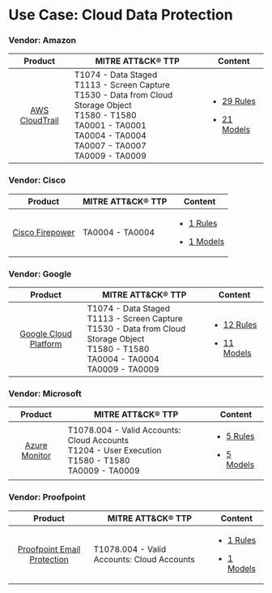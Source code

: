 
Use Case: Cloud Data Protection
===============================

### Vendor: Amazon
|                                  Product                                  | MITRE ATT&CK® TTP                                                                                                                                                                        | Content                                                                                                                                    |
|:-------------------------------------------------------------------------:| ---------------------------------------------------------------------------------------------------------------------------------------------------------------------------------------- | ------------------------------------------------------------------------------------------------------------------------------------------ |
| [AWS CloudTrail](../DS/Amazon/aws_cloudtrail/ds_amazon_aws_cloudtrail.md) | T1074 - Data Staged<br>T1113 - Screen Capture<br>T1530 - Data from Cloud Storage Object<br>T1580 - T1580<br>TA0001 - TA0001<br>TA0004 - TA0004<br>TA0007 - TA0007<br>TA0009 - TA0009<br> | [<ul><li>29 Rules</li></ul><ul><li>21 Models</li></ul>](../DS/Amazon/aws_cloudtrail/RM/r_m_amazon_aws_cloudtrail_Cloud_Data_Protection.md) |
### Vendor: Cisco
|                                  Product                                   | MITRE ATT&CK® TTP   | Content                                                                                                                                  |
|:--------------------------------------------------------------------------:| ------------------- | ---------------------------------------------------------------------------------------------------------------------------------------- |
| [Cisco Firepower](../DS/Cisco/cisco_firepower/ds_cisco_cisco_firepower.md) | TA0004 - TA0004<br> | [<ul><li>1 Rules</li></ul><ul><li>1 Models</li></ul>](../DS/Cisco/cisco_firepower/RM/r_m_cisco_cisco_firepower_Cloud_Data_Protection.md) |
### Vendor: Google
|                                            Product                                             | MITRE ATT&CK® TTP                                                                                                                                  | Content                                                                                                                                                  |
|:----------------------------------------------------------------------------------------------:| -------------------------------------------------------------------------------------------------------------------------------------------------- | -------------------------------------------------------------------------------------------------------------------------------------------------------- |
| [Google Cloud Platform](../DS/Google/google_cloud_platform/ds_google_google_cloud_platform.md) | T1074 - Data Staged<br>T1113 - Screen Capture<br>T1530 - Data from Cloud Storage Object<br>T1580 - T1580<br>TA0004 - TA0004<br>TA0009 - TA0009<br> | [<ul><li>12 Rules</li></ul><ul><li>11 Models</li></ul>](../DS/Google/google_cloud_platform/RM/r_m_google_google_cloud_platform_Cloud_Data_Protection.md) |
### Vendor: Microsoft
|                                   Product                                    | MITRE ATT&CK® TTP                                                                                            | Content                                                                                                                                      |
|:----------------------------------------------------------------------------:| ------------------------------------------------------------------------------------------------------------ | -------------------------------------------------------------------------------------------------------------------------------------------- |
| [Azure Monitor](../DS/Microsoft/azure_monitor/ds_microsoft_azure_monitor.md) | T1078.004 - Valid Accounts: Cloud Accounts<br>T1204 - User Execution<br>T1580 - T1580<br>TA0009 - TA0009<br> | [<ul><li>5 Rules</li></ul><ul><li>5 Models</li></ul>](../DS/Microsoft/azure_monitor/RM/r_m_microsoft_azure_monitor_Cloud_Data_Protection.md) |
### Vendor: Proofpoint
|                                                         Product                                                          | MITRE ATT&CK® TTP                              | Content                                                                                                                                                                    |
|:------------------------------------------------------------------------------------------------------------------------:| ---------------------------------------------- | -------------------------------------------------------------------------------------------------------------------------------------------------------------------------- |
| [Proofpoint Email Protection](../DS/Proofpoint/proofpoint_email_protection/ds_proofpoint_proofpoint_email_protection.md) | T1078.004 - Valid Accounts: Cloud Accounts<br> | [<ul><li>1 Rules</li></ul><ul><li>1 Models</li></ul>](../DS/Proofpoint/proofpoint_email_protection/RM/r_m_proofpoint_proofpoint_email_protection_Cloud_Data_Protection.md) |